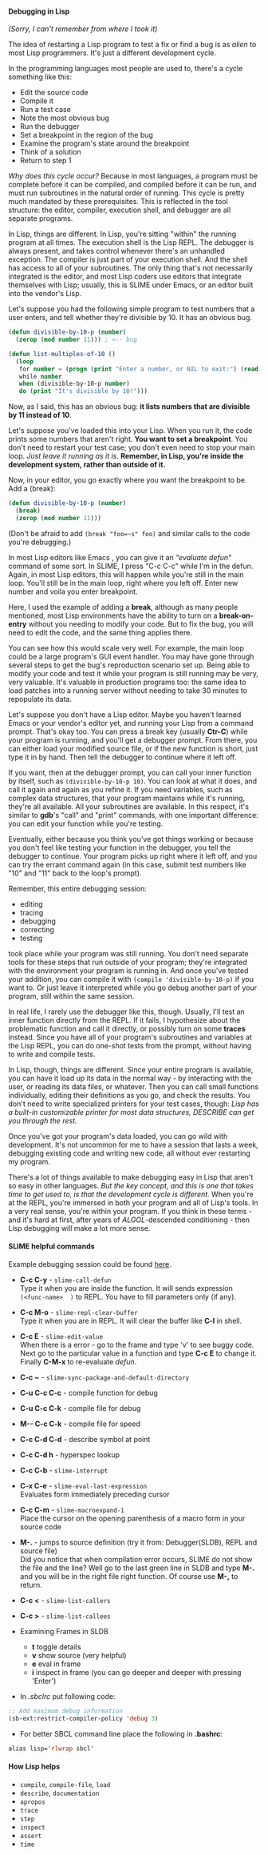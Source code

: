 #### Debugging in Lisp

_(Sorry, I can't remember from where I took it)_

The idea of restarting a Lisp program to test a fix or find a bug is as _alien_ to most
Lisp programmers. It's just a different development cycle.

In the programming languages most people are used to, there's a cycle
something like this:

- Edit the source code
- Compile it
- Run a test case
- Note the most obvious bug
- Run the debugger
- Set a breakpoint in the region of the bug
- Examine the program's state around the breakpoint
- Think of a solution
- Return to step 1

*Why does this cycle occur?* Because in most languages, a program must be complete before
it can be compiled, and compiled before it can be run, and must run subroutines in the
natural order of running. This cycle is pretty much mandated by these prerequisites.
This is reflected in the tool structure: the editor, compiler, execution shell, and
debugger are all separate programs.

In Lisp, things are different. In Lisp, you're sitting "within" the running program at all
times. The execution shell is the Lisp REPL. The debugger is always present, and takes
control whenever there's an unhandled exception.  The compiler is just part of your
execution shell. And the shell has access to all of your subroutines. The only thing
that's not necessarily integrated is the editor, and most Lisp coders use editors that
integrate themselves with Lisp; usually, this is SLIME under Emacs, or an editor built
into the vendor's Lisp.

Let's suppose you had the following simple program to test numbers that a user enters, and
tell whether they're divisible by 10. It has an obvious bug.

``` cl
(defun divisible-by-10-p (number)
  (zerop (mod number 11))) ; <-- bug

(defun list-multiples-of-10 ()
  (loop
   for number = (progn (print "Enter a number, or NIL to exit:") (read))
   while number
   when (divisible-by-10-p number)
   do (print "It's divisible by 10!")))
```

Now, as I said, this has an obvious bug: **it lists numbers that are divisible by 11
instead of 10**.

Let's suppose you've loaded this into your Lisp. When you run it, the code prints some
numbers that aren't right. **You want to set a breakpoint**. You don't need to restart
your test case; you don't even need to stop your main loop. _Just leave it running as it
is_.  **Remember, in Lisp, you're inside the development system, rather than outside of
it.**

Now, in your editor, you go exactly where you want the breakpoint to be.  Add a (break):
``` cl
(defun divisible-by-10-p (number)
  (break)
  (zerop (mod number 11)))
```
(Don't be afraid to add `(break "foo=~s" foo)` and similar calls to the code you're
debugging.)

In most Lisp editors like Emacs , you can give it an _"evaluate defun"_ command of some
sort.  In SLIME, I press "C-c C-c" while I'm in the defun.  Again, in most Lisp editors,
this will happen while you're still in the main loop.  You'll still be in the main loop,
right where you left off. Enter new number and voila you enter breakpoint.

Here, I used the example of adding a **break**, although as many people mentioned, most
Lisp environments have the ability to turn on a **break-on-entry** without you needing to
modify your code.  But to fix the bug, you will need to edit the code, and the same thing
applies there.

You can see how this would scale very well. For example, the main loop could be a large
program's GUI event handler. You may have gone through several steps to get the bug's
reproduction scenario set up. Being able to modify your code and test it while your
program is still running may be very, very valuable. It's valuable in production programs
too: the same idea to load patches into a running server without needing to take 30
minutes to repopulate its data.

Let's suppose you don't have a Lisp editor.  Maybe you haven't learned Emacs or your
vendor's editor yet, and running your Lisp from a command prompt.  That's okay too.  You
can press a break key (usually **Ctr-C**) while your program is running, and you'll get a
debugger prompt.  From there, you can either load your modified source file, or if the new
function is short, just type it in by hand.  Then tell the debugger to continue where it
left off.

If you want, then at the debugger prompt, you can call your inner function by itself, such
as `(divisible-by-10-p 10)`.  You can look at what it does, and call it again and again as
you refine it.  If you need variables, such as complex data structures, that your program
maintains while it's running, they're all available.  All your subroutines are available.
In this respect, it's similar to **gdb**'s "call" and "print" commands, with one important
difference: you can edit your function while you're testing.

Eventually, either because you think you've got things working or because you don't feel
like testing your function in the debugger, you tell the debugger to continue.  Your
program picks up right where it left off, and you can try the errant command again (in
this case, submit test numbers like "10" and "11" back to the loop's prompt).

Remember, this entire debugging session:

- editing
- tracing
- debugging
- correcting
- testing

took place while your program was still running.  You don't need separate tools for these
steps that run outside of your program; they're integrated with the environment your
program is running in.  And once you've tested your addition, you can compile it with
`(compile 'divisible-by-10-p)` if you want to. Or just leave it interpreted while you go
debug another part of your program, still within the same session.

In real life, I rarely use the debugger like this, though.  Usually, I'll test an inner
function directly from the REPL.  If it fails, I hypothesize about the problematic
function and call it directly, or possibly turn on some **traces** instead.  Since you
have all of your program's subroutines and variables at the Lisp REPL, you can do one-shot
tests from the prompt, without having to write and compile tests.

In Lisp, though, things are different. Since your entire program is available, you can
have it load up its data in the normal way - by interacting with the user, or reading its
data files, or whatever.  Then you can call small functions individually, editing their
definitions as you go, and check the results. You don't need to write specialized printers
for your test cases, though: _Lisp has a built-in customizable printer for most data
structures, DESCRIBE can get you through the rest._

Once you've got your program's data loaded, you can go wild with development. It's not
uncommon for me to have a session that lasts a week, debugging existing code and writing
new code, all without ever restarting my program.

There's a lot of things available to make debugging easy in Lisp that aren't so easy in
other languages. *But the key concept, and this is one that takes time to get used to, is
that the development cycle is different*.  When you're at the REPL, you're immersed in
both your program and all of Lisp's tools.  In a very real sense, you're within your
program.  If you think in these terms - and it's hard at first, after years of
*ALGOL*-descended conditioning - then Lisp debugging will make a lot more sense.

#### SLIME helpful commands

Example debugging session could be found [here](debugging-sbcl.md).

- **C-c C-y** - ```slime-call-defun```<br/>
Type it when you are inside the function. It will sends expression `(<func-name>  )` to
REPL. You have to fill parameters only (if any).
- **C-c M-o** - ```slime-repl-clear-buffer```<br/>
Type it when you are in REPL. It will clear the buffer like **C-l** in shell.
- **C-c E** - ```slime-edit-value```<br/>
When there is a error - go to the frame and type 'v' to see buggy code. Next go to the
particular value in a function and type **C-c E** to change it. Finally **C-M-x** to
re-evaluate _defun_.
- **C-c ~** -  ```slime-sync-package-and-default-directory```
- **C-u C-c C-c** - compile function for debug
- **C-u C-c C-k** - compile file for debug
- **M-- C-c C-k** - compile file for speed
- **C-c C-d C-d** - describe symbol at point
- **C-c C-d h** - hyperspec lookup
- **C-c C-b** - ```slime-interrupt```
- **C-x C-e** - ```slime-eval-last-expression```<br/>
Evaluates form immediately preceding cursor
- **C-c C-m** - ```slime-macroexpand-1``` <br/>
Place the cursor on the opening parenthesis of a macro form in your source code
- **M-.** - jumps to source definition (try it from: Debugger(SLDB), REPL and source file)<br/>
Did you notice that when compilation error occurs, SLIME do not show the file and the
line? Well go to the last green line in SLDB and type **M-.** and you will be in the right
file right function. Of course use **M-,** to return.
- **C-c <** - ```slime-list-callers```
- **C-c >** - ```slime-list-callees```

- Examining Frames in SLDB
  * **t** toggle details
  * **v** show source (very helpful)
  * **e** eval in frame
  * **i** inspect in frame (you can go deeper and deeper with pressing 'Enter')

- In *.sbclrc* put following code:
``` cl
;; Add maximum debug information
(sb-ext:restrict-compiler-policy 'debug 3)
```
- For better SBCL command line place the following in **.bashrc**:
``` cl
alias lisp='rlwrap sbcl'
```

#### How Lisp helps

- ```compile```, ```compile-file```, ```load```
- ```describe```, ```documentation```
- ```apropos```
- ```trace```
- ```step```
- ```inspect```
- ```assert```
- ```time```
